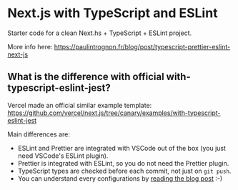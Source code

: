 # Next.js with TypeScript and ESLint

Starter code for a clean Next.hs + TypeScript + ESLint project.

More info here: https://paulintrognon.fr/blog/post/typescript-prettier-eslint-next-js

## What is the difference with official with-typescript-eslint-jest?

Vercel made an official similar example template: https://github.com/vercel/next.js/tree/canary/examples/with-typescript-eslint-jest

Main differences are:

  - ESLint and Prettier are integrated with VSCode out of the box (you just need VSCode's ESLint plugin).
  - Prettier is integrated with ESLint, so you do not need the Prettier plugin.
  - TypeScript types are checked before each commit, not just on `git push`.
  - You can understand every configurations by [reading the blog post](https://github.com/vercel/next.js/tree/canary/examples/with-typescript-eslint-jest) :-)
